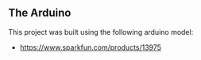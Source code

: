 ## The Arduino

This project was built using the following arduino model:
* https://www.sparkfun.com/products/13975
